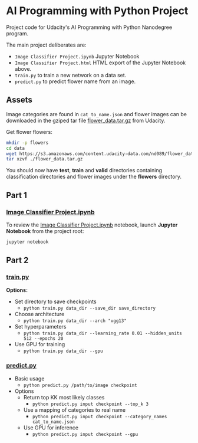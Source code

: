 # AI Programming with Python Project

Project code for Udacity's AI Programming with Python Nanodegree program.

The main project deliberates are:

- `Image Classifier Project.ipynb` Jupyter Notebook
- `Image Classifier Project.html` HTML export of the Jupyter Notebook above.
- `train.py` to train a new network on a data set.
- `predict.py` to predict flower name from an image.


## Assets

Image categories are found in `cat_to_name.json` and flower images can be downloaded in the gziped tar file [flower_data.tar.gz] from Udacity.

Get flower flowers:
```bash
mkdir -p flowers
cd data
wget https://s3.amazonaws.com/content.udacity-data.com/nd089/flower_data.tar.gz
tar xzvf ./flower_data.tar.gz
```

You should now have **test**, **train** and **valid** directories containing classification directories and flower images under the **flowers** directory.

## Part 1

### [Image Classifier Project.ipynb]

To review the  [Image Classifier Project.ipynb] notebook, launch **Jupyter Notebook** from the project root:

```bash
jupyter notebook
```

## Part 2

### [train.py]

**Options:**

- Set directory to save checkpoints
    - `python train.py data_dir --save_dir save_directory`
- Choose architecture
    - `python train.py data_dir --arch "vgg13"`
- Set hyperparameters
    - `python train.py data_dir --learning_rate 0.01 --hidden_units 512 --epochs 20`
- Use GPU for training
    - `python train.py data_dir --gpu`


### [predict.py]

- Basic usage
    - `python predict.py /path/to/image checkpoint`
- Options
    - Return top KK most likely classes
        - `python predict.py input checkpoint --top_k 3`
    - Use a mapping of categories to real name
        - `python predict.py input checkpoint --category_names cat_to_name.json`
    - Use GPU for inference
        - `python predict.py input checkpoint --gpu`

[flower_data.tar.gz]:https://s3.amazonaws.com/content.udacity-data.com/nd089/flower_data.tar.gz
[Image Classifier Project.ipynb]:https://github.com/cjimti/personal-aipnd-project/blob/master/Image%20Classifier%20Project.ipynb
[train.py]:https://github.com/cjimti/personal-aipnd-project/blob/master/train.py
[predict.py]:https://github.com/cjimti/personal-aipnd-project/blob/master/predict.py
